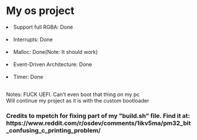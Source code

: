 <h1>My os project</h1>

<li>Support full RGBA: Done</li><br>
<li>Interrupts: Done</li><br>
<li>Malloc: Done(Note: It should work)</li><br>
<li>Event-Driven Architecture: Done</li><br>
<li>Timer: Done</li><br>

<p>Notes: FUCK UEFI. Can't even boot that thing on my pc<br>
Will continue my project as it is with the custom bootloader</p>

<h3>Credits to mpetch for fixing part of my "build.sh" file. Find it at: https://www.reddit.com/r/osdev/comments/1ikv5ma/pm32_bit_confusing_c_printing_problem/</h3>
